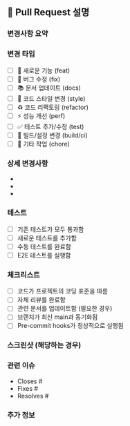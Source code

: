## 📝 Pull Request 설명

### 변경사항 요약

<!-- 이 PR에서 무엇을 변경했는지 간단히 설명해주세요 -->

### 변경 타입

<!-- 해당하는 항목에 [x]를 체크해주세요 -->

- [ ] 🚀 새로운 기능 (feat)
- [ ] 🐛 버그 수정 (fix)
- [ ] 📚 문서 업데이트 (docs)
- [ ] 🎨 코드 스타일 변경 (style)
- [ ] ♻️ 코드 리팩토링 (refactor)
- [ ] ⚡ 성능 개선 (perf)
- [ ] ✅ 테스트 추가/수정 (test)
- [ ] 🔧 빌드/설정 변경 (build/ci)
- [ ] 🧹 기타 작업 (chore)

### 상세 변경사항

<!-- 변경사항을 자세히 설명해주세요 -->

-
-
-

### 테스트

<!-- 테스트 현황을 체크해주세요 -->

- [ ] 기존 테스트가 모두 통과함
- [ ] 새로운 테스트를 추가함
- [ ] 수동 테스트를 완료함
- [ ] E2E 테스트를 실행함

### 체크리스트

<!-- PR 제출 전 확인사항 -->

- [ ] 코드가 프로젝트의 코딩 표준을 따름
- [ ] 자체 리뷰를 완료함
- [ ] 관련 문서를 업데이트함 (필요한 경우)
- [ ] 브랜치가 최신 main과 동기화됨
- [ ] Pre-commit hooks가 정상적으로 실행됨

### 스크린샷 (해당하는 경우)

<!-- UI 변경사항이 있다면 스크린샷을 첨부해주세요 -->

### 관련 이슈

<!-- 관련된 이슈가 있다면 링크해주세요 -->

- Closes #
- Fixes #
- Resolves #

### 추가 정보

<!-- 리뷰어가 알아야 할 추가 정보가 있다면 작성해주세요 -->

